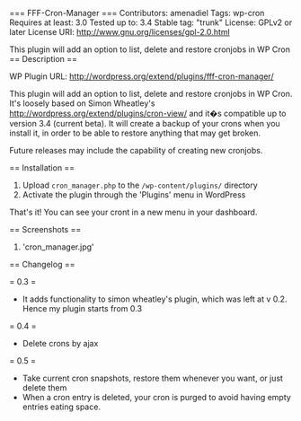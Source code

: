 === FFF-Cron-Manager ===
Contributors: amenadiel
Tags: wp-cron
Requires at least: 3.0
Tested up to: 3.4
Stable tag: "trunk"
License: GPLv2 or later
License URI: http://www.gnu.org/licenses/gpl-2.0.html

This plugin will add an option to list, delete and restore cronjobs in WP Cron
== Description ==

WP Plugin URL: http://wordpress.org/extend/plugins/fff-cron-manager/

This plugin will add an option to list, delete and restore cronjobs in WP Cron. It's loosely based on Simon Wheatley's http://wordpress.org/extend/plugins/cron-view/ and it�s compatible up to version 3.4 (current beta). It will create a backup of your crons when you install it, in order to be able to restore anything that may get broken.

Future releases may include the capability of creating new cronjobs.
 

== Installation ==


1. Upload `cron_manager.php` to the `/wp-content/plugins/` directory
2. Activate the plugin through the 'Plugins' menu in WordPress

That's it! You can see your cront in a new menu in your dashboard.
 

== Screenshots ==

1. 'cron_manager.jpg'

== Changelog ==

= 0.3 =
* It adds functionality to simon wheatley's plugin, which was left at v 0.2. Hence my plugin starts from 0.3

= 0.4 =
* Delete crons by ajax

= 0.5 =
* Take current cron snapshots, restore them whenever you want, or just delete them
* When a cron entry is deleted, your cron is purged to avoid having empty entries eating space.